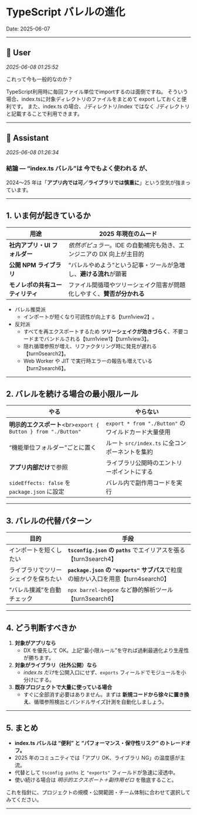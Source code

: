 # TypeScript バレルの進化

Date: 2025-06-07

---

## 👤 User
*2025-06-08 01:25:52*

これって今も一般的なのか？

TypeScript利用時に毎回ファイル単位でimportするのは面倒ですね。 そういう場合、index.tsに対象ディレクトリのファイルをまとめて export しておくと便利です。 また、index.ts の場合、./ディレクトリ/index ではなく ./ディレクトリ と記載することで利用できます。

---

## 🤖 Assistant
*2025-06-08 01:26:34*

### 結論 ― “index.ts バレル”は **今でもよく使われる** が、  
2024〜25 年は「**アプリ内では可／ライブラリでは慎重に**」という空気が強まっています。

---

## 1. いま何が起きているか

| 用途 | 2025 年現在のムード |
|------|--------------------|
| **社内アプリ・UI フォルダー** | *依然ポピュラー*。IDE の自動補完も効き、エンジニアの DX 向上が主目的 |
| **公開 NPM ライブラリ** | “バレルやめよう”という記事・ツールが急増し、**避ける流れ**が顕著 |
| **モノレポの共有ユーティリティ** | ファイル間循環やツリーシェイク阻害が問題化しやすく、**賛否が分かれる** |

- バレル推奨派  
  - インポートが短くなり可読性が向上する【turn1view2】｡  
- 反対派  
  - すべてを再エクスポートするため **ツリーシェイクが効きづらく**、不要コードまでバンドルされる【turn1view1】【turn1view3】。  
  - 隠れ循環参照が増え、リファクタリング時に発見が遅れる【turn0search2】。  
  - Web Worker や JIT で実行時エラーの報告も増えている【turn2search6】。  

---

## 2. バレルを続ける場合の最小限ルール

| **やる** | **やらない** |
|----------|-------------|
| **明示的エクスポート**&lt;br&gt;`export { Button } from "./Button"` | `export * from "./Button"` のワイルドカード大量使用 |
| “機能単位フォルダー”ごとに置く | ルート `src/index.ts` に全コンポーネントを集約 |
| **アプリ内部だけ**で参照 | ライブラリ公開時のエントリーポイントにする |
| `sideEffects: false` を `package.json` に設定 | バレル内で副作用コードを実行 |

---

## 3. バレルの代替パターン

| 目的 | 手段 |
|------|------|
| インポートを短くしたい | **`tsconfig.json` の `paths`** でエイリアスを張る【turn3search4】 |
| ライブラリでツリーシェイクを保ちたい | **`package.json` の `"exports"` サブパス**で粒度の細かい入口を用意【turn4search0】 |
| “バレル撲滅”を自動チェック | `npx barrel-begone` など静的解析ツール【turn3search6】 |

---

## 4. どう判断すべきか

1. **対象がアプリなら**  
   - DX を優先して OK。上記“最小限ルール”を守れば過剰最適化より生産性が勝ちます。  
2. **対象がライブラリ（社外公開）なら**  
   - *index.ts だけ*を公開入口にせず、`exports` フィールドでモジュールを小分けにする。  
3. **既存プロジェクトで大量に使っている場合**  
   - すぐに全部消す必要はありません。まずは **新規コードから徐々に置き換え**、循環参照検出とバンドルサイズ計測を自動化しましょう。  

---

## 5. まとめ

- **index.ts バレルは “便利” と “パフォーマンス・保守性リスク” のトレードオフ。**  
- 2025 年のコミュニティでは「アプリ OK、ライブラリ NG」の温度感が主流。  
- 代替として `tsconfig paths` と `"exports"` フィールドが急速に浸透中。  
- 使い続ける場合は *明示的エクスポート＋副作用ゼロ* を徹底すること。

これを指針に、プロジェクトの規模・公開範囲・チーム体制に合わせて選択してみてください。

---
